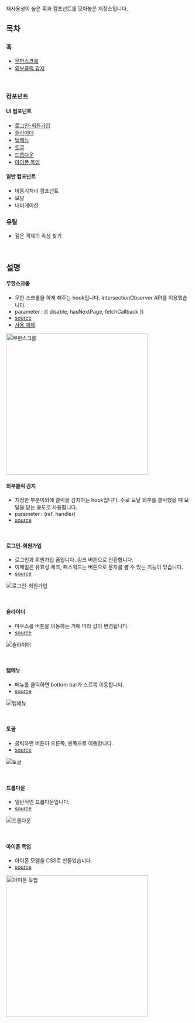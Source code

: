 재사용성이 높은 훅과 컴포넌트를 모아놓은 저장소입니다.

## 목차

### 훅
- [무한스크롤](#무한스크롤)
- [외부클릭 감지](#외부클릭-감지)

<br />

### 컴포넌트

#### UI 컴포넌트
- [로그인-회원가입](#로그인-회원가입)
- [슬라이더](#슬라이더)
- [탭메뉴](#탭메뉴)
- [토글](#토글)
- [드롭다운](#드롭다운)
- [아이폰 목업](#아이폰-목업)

#### 일반 컴포넌트
- 비동기처리 컴포넌트
- 모달
- 내비게이션


### 유틸
- 깊은 객체의 속성 찾기

<br />

## 설명

#### 무한스크롤
- 무한 스크롤을 하게 해주는 hook입니다. IntersectionObserver API를 이용했습니다.
- parameter : ({ disable, hasNextPage, fetchCallback })
- [source](https://github.com/JunYeop92/common/blob/main/src/hooks/useInfiniteScroll.tsx)
- [사용 예제](https://github.com/JunYeop92/common/blob/main/src/pages/InfiniteScrollPage/MovieList/MovieList.tsx)

<img width="386" alt="무한스크롤" src="https://user-images.githubusercontent.com/41728258/175864995-8448128a-e162-48ac-a046-381fc327dec9.gif">

<br />

#### 외부클릭 감지
- 지정한 부분이외에 클릭을 감지하는 hook입니다. 주로 모달 외부를 클릭했을 때 모달을 닫는 용도로 사용합니다.
- parameter : (ref, handler)
- [source](https://github.com/JunYeop92/common/blob/main/src/hooks/useOnClickOutside.tsx)

<br />

#### 로그인-회원가입
- 로그인과 회원가입 폼입니다. 링크 버튼으로 전환합니다.
- 이메일은 유효성 체크, 패스워드는 버튼으로 문자를 볼 수 있는 기능이 있습니다.
- [source](https://github.com/JunYeop92/common/blob/main/src/components/LoginForm/LoginForm.tsx)

![로그인-회원가입](https://user-images.githubusercontent.com/41728258/175844166-c3f985a0-8c36-484b-951f-d4cdf95fdb8b.gif)

<br />

#### 슬라이더
- 마우스를 버튼을 이동하는 거에 따라 값이 변경됩니다.
- [source](https://github.com/JunYeop92/common/blob/main/src/components/Slider/Slider.tsx)

![슬라이더](https://user-images.githubusercontent.com/41728258/175844172-02b4efe1-c5ca-4744-8d4a-4ad66de47f9a.gif)

<br />

#### 탭메뉴
- 메뉴를 클릭하면 bottom bar가 스르륵 이동합니다.
- [source](https://github.com/JunYeop92/common/blob/main/src/components/TabMenu/TabMenu.tsx)

![탭메뉴](https://user-images.githubusercontent.com/41728258/175844175-95c95f4c-211c-4730-91c5-5b47aed06b9a.gif)

<br />

#### 토글
- 클릭하면 버튼이 오른쪽, 왼쪽으로 이동합니다.
- [source](https://github.com/JunYeop92/common/blob/main/src/components/Toggle/Toggle.tsx)

![토글](https://user-images.githubusercontent.com/41728258/175844180-ebcf1ad0-b2aa-4897-afac-b0be6022b07c.gif)

<br />

#### 드롭다운
- 일반적인 드롭다운입니다.
- [source](https://github.com/JunYeop92/common/blob/main/src/components/Dropdown/Dropdown.tsx)

![드롭다운](https://user-images.githubusercontent.com/41728258/175844181-086049aa-e133-4f77-9b8d-2b0d6c4ebf18.gif)

<br />

#### 아이폰 목업
- 아이폰 모델을 CSS로 만들었습니다.
- [source](https://github.com/JunYeop92/common/blob/main/src/components/IphoneModel/IphoneModel.tsx)

<img width="386" alt="아이폰 목업" src="https://user-images.githubusercontent.com/41728258/175844534-9a9783c7-d1b2-43ff-8f77-94c9dc166488.PNG">
